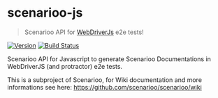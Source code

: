 # scenarioo-js
> Scenarioo API for [WebDriverJs](https://code.google.com/p/selenium/wiki/WebDriverJs) e2e tests!

[![Version](https://badge.fury.io/js/scenarioo-js.png)](http://badge.fury.io/js/scenarioo-js)  [![Build Status](https://travis-ci.org/scenarioo/scenarioo-js.svg?branch=develop)](https://travis-ci.org/scenarioo/scenarioo-js)

Scenarioo API for Javascript to generate Scenarioo Documentations in WebDriverJS (and protractor) e2e tests.

This is a subproject of Scenarioo, for Wiki documentation and more informations see here: https://github.com/scenarioo/scenarioo/wiki

